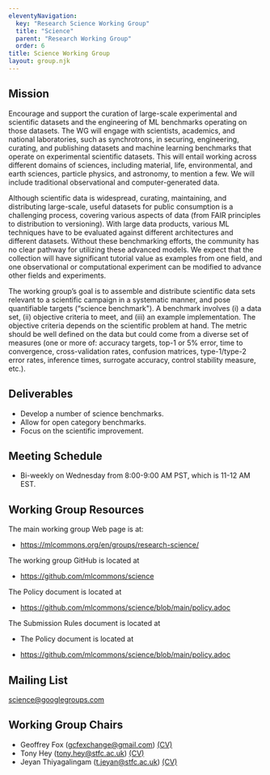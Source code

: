 ```yaml
---
eleventyNavigation:
  key: "Research Science Working Group"
  title: "Science"
  parent: "Research Working Group"
  order: 6
title: Science Working Group
layout: group.njk
---
```


## Mission

Encourage and support the curation of large-scale experimental and
scientific datasets and the engineering of ML benchmarks operating on
those datasets. The WG will engage with scientists, academics,
and national laboratories, such as synchrotrons, in securing, engineering,
curating, and publishing datasets and machine learning benchmarks that
operate on experimental scientific datasets. This will entail working
across different domains of sciences, including material, life,
environmental, and earth sciences, particle physics, and astronomy, to
mention a few. We will include traditional observational and
computer-generated data.

Although scientific data is widespread, curating, maintaining, and
distributing large-scale, useful datasets for public consumption is a
challenging process, covering various aspects of data (from FAIR
principles to distribution to versioning). With large data products,
various ML techniques have to be evaluated against different
architectures and different datasets. Without these benchmarking
efforts, the community has no clear pathway for utilizing these
advanced models. We expect that the collection will have significant
tutorial value as examples from one field, and one observational or
computational experiment can be modified to advance other fields and
experiments.

The working group’s goal is to assemble and distribute scientific data
sets relevant to a scientific campaign in a systematic manner, and
pose quantifiable targets (“science benchmark"). A benchmark involves
(i) a data set, (ii) objective criteria to meet, and (iii) an example
implementation. The objective criteria depends on the scientific
problem at hand. The metric should be well defined on the data but
could come from a diverse set of measures (one or more of: accuracy
targets, top-1 or 5% error, time to convergence, cross-validation
rates, confusion matrices, type-1/type-2 error rates, inference times,
surrogate accuracy, control stability measure, etc.).  

## Deliverables

* Develop a number of science benchmarks.
* Allow for open category benchmarks.
* Focus on the scientific improvement.

## Meeting Schedule

* Bi-weekly on Wednesday from 8:00-9:00 AM PST, which is 11-12 AM EST.

## Working Group Resources

The main working group Web page is at: 

* <https://mlcommons.org/en/groups/research-science/>

The working group GitHub is located at 

* <https://github.com/mlcommons/science>

The Policy document is located at 

* <https://github.com/mlcommons/science/blob/main/policy.adoc>

The Submission Rules document is located at

* The Policy document is located at 

* <https://github.com/mlcommons/science/blob/main/policy.adoc>

## Mailing List

science@googlegroups.com

## Working Group Chairs

  * Geoffrey Fox (gcfexchange@gmail.com) [(CV)](https://engineering.virginia.edu/faculty/geoffrey-c-fox)
  * Tony Hey (tony.hey@stfc.ac.uk) [(CV)](https://www.scd.stfc.ac.uk/Pages/Tony-Hey.aspx)
  * Jeyan Thiyagalingam (t.jeyan@stfc.ac.uk) [(CV)](https://www.scd.stfc.ac.uk/Pages/sciml-profile-jeyan.aspx)

